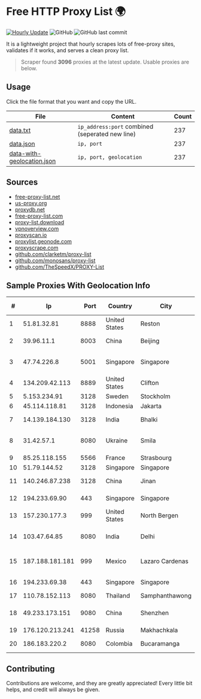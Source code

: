
# Free HTTP Proxy List 🌍

[![Hourly Update](https://github.com/mertguvencli/http-proxy-list/actions/workflows/main.yml/badge.svg?branch=main)](https://github.com/mertguvencli/http-proxy-list/actions/workflows/main.yml)
![GitHub](https://img.shields.io/github/license/mertguvencli/http-proxy-list)
![GitHub last commit](https://img.shields.io/github/last-commit/mertguvencli/http-proxy-list)

It is a lightweight project that hourly scrapes lots of free-proxy sites, validates if it works, and serves a clean proxy list.


> Scraper found **3096** proxies at the latest update. Usable proxies are below.

## Usage

Click the file format that you want and copy the URL.


|File|Content|Count|
|----|-------|-----|
|[data.txt](https://raw.githubusercontent.com/mertguvencli/http-proxy-list/main/proxy-list/data.txt)|`ip_address:port` combined (seperated new line)|237|
|[data.json](https://raw.githubusercontent.com/mertguvencli/http-proxy-list/main/proxy-list/data.json)|`ip, port`|237|
|[data-with-geolocation.json](https://raw.githubusercontent.com/mertguvencli/http-proxy-list/main/proxy-list/data-with-geolocation.json)|`ip, port, geolocation`|237|

## Sources

* [free-proxy-list.net](https://free-proxy-list.net)
* [us-proxy.org](https://www.us-proxy.org)
* [proxydb.net](http://proxydb.net)
* [free-proxy-list.com](https://free-proxy-list.com/?page=&port=&type%5B%5D=http&type%5B%5D=https&up_time=0&search=Search)
* [proxy-list.download](https://www.proxy-list.download/HTTP)
* [vpnoverview.com](https://vpnoverview.com/privacy/anonymous-browsing/free-proxy-servers)
* [proxyscan.io](https://www.proxyscan.io)
* [proxylist.geonode.com](https://proxylist.geonode.com/api/proxy-list?limit=300&page=1&sort_by=lastChecked&sort_type=desc&protocols=http,https)
* [proxyscrape.com](https://api.proxyscrape.com/v2/?request=displayproxies&protocol=http&timeout=10000&country=all&ssl=all&anonymity=all)
* [github.com/clarketm/proxy-list](https://raw.githubusercontent.com/clarketm/proxy-list/master/proxy-list-raw.txt)
* [github.com/monosans/proxy-list](https://raw.githubusercontent.com/monosans/proxy-list/main/proxies/http.txt)
* [github.com/TheSpeedX/PROXY-List](https://raw.githubusercontent.com/TheSpeedX/PROXY-List/master/http.txt)


## Sample Proxies With Geolocation Info

|#|Ip|Port|Country|City|Internet Service Provider|
|-|--|----|-------|----|-------------------------|
|1|51.81.32.81|8888|United States|Reston|OVH SAS|
|2|39.96.11.1|8003|China|Beijing|Hangzhou Alibaba Advertising Co|
|3|47.74.226.8|5001|Singapore|Singapore|Alibaba Cloud (Singapore) Private Limited|
|4|134.209.42.113|8889|United States|Clifton|DigitalOcean, LLC|
|5|5.153.234.91|3128|Sweden|Stockholm|Inter Connects Inc|
|6|45.114.118.81|3128|Indonesia|Jakarta|CLDREU|
|7|14.139.184.130|3128|India|Bhalki|National Knowledge Network|
|8|31.42.57.1|8080|Ukraine|Smila|Limited Liability Company AVATOR ISP|
|9|85.25.118.155|5566|France|Strasbourg|BSB-SERVICE|
|10|51.79.144.52|3128|Singapore|Singapore|OVH SAS|
|11|140.246.87.238|3128|China|Jinan|Cloud Computing Corporation|
|12|194.233.69.90|443|Singapore|Singapore|Contabo Asia Private Limited|
|13|157.230.177.3|999|United States|North Bergen|DigitalOcean, LLC|
|14|103.47.64.85|8080|India|Delhi|Zapbytes Technologies Pvt. Ltd|
|15|187.188.181.181|999|Mexico|Lazaro Cardenas|Total Play Telecomunicaciones SA De CV|
|16|194.233.69.38|443|Singapore|Singapore|Contabo Asia Private Limited|
|17|110.78.152.113|8080|Thailand|Samphanthawong|CAT-BB|
|18|49.233.173.151|9080|China|Shenzhen|Shenzhen Tencent Computer Systems Company Limited|
|19|176.120.213.241|41258|Russia|Makhachkala|SUBNET05|
|20|186.183.220.2|8080|Colombia|Bucaramanga|Telebucaramanga S.a. E.S.P.|



## Contributing

Contributions are welcome, and they are greatly appreciated! Every
little bit helps, and credit will always be given.

